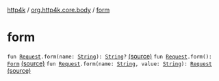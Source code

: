[http4k](../index.md) / [org.http4k.core.body](index.md) / [form](./form.md)

# form

`fun `[`Request`](../org.http4k.core/-request/index.md)`.form(name: `[`String`](https://kotlinlang.org/api/latest/jvm/stdlib/kotlin/-string/index.html)`): `[`String`](https://kotlinlang.org/api/latest/jvm/stdlib/kotlin/-string/index.html)`?` [(source)](https://github.com/http4k/http4k/blob/master/http4k-core/src/main/kotlin/org/http4k/core/body/FormBody.kt#L12)
`fun `[`Request`](../org.http4k.core/-request/index.md)`.form(): `[`Form`](-form.md) [(source)](https://github.com/http4k/http4k/blob/master/http4k-core/src/main/kotlin/org/http4k/core/body/FormBody.kt#L16)
`fun `[`Request`](../org.http4k.core/-request/index.md)`.form(name: `[`String`](https://kotlinlang.org/api/latest/jvm/stdlib/kotlin/-string/index.html)`, value: `[`String`](https://kotlinlang.org/api/latest/jvm/stdlib/kotlin/-string/index.html)`): `[`Request`](../org.http4k.core/-request/index.md) [(source)](https://github.com/http4k/http4k/blob/master/http4k-core/src/main/kotlin/org/http4k/core/body/FormBody.kt#L18)